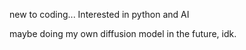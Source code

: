 new to coding...
Interested in python and AI

maybe doing my own diffusion model in the future, idk.


